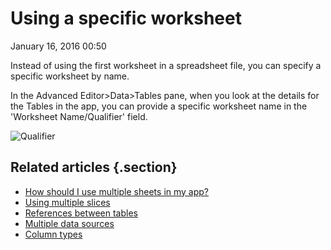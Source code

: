 #  Using a specific worksheet


January 16, 2016 00:50

Instead of using the first worksheet in a spreadsheet file, you can specify a
specific worksheet by name.

In the Advanced Editor>Data>Tables pane, when you look at the details for the
Tables in the app, you can provide a specific worksheet name in the 'Worksheet
Name/Qualifier' field.

![Qualifier](../article_attachments/204923467/Screen_Shot_2016-01-15_at_4.43.44_PM.png)

## Related articles {.section}

  * [How should I use multiple sheets in my app?](How-should-I-use-multiple-sheets-in-my-app-.md)
  * [Using multiple slices](Using-multiple-slices.md)
  * [References between tables](References-between-tables.md)
  * [Multiple data sources](Multiple-data-sources.md)
  * [Column types](Column-types.md)

